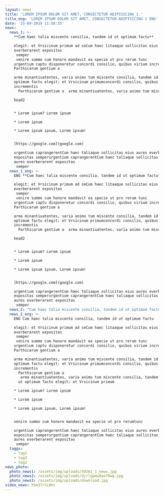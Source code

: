 ```yaml
---
layout: news
title: 'LOREM IPSUM DOLOR SIT AMET, CONSECTETUR ADIPISICING 1.'
title_eng: 'LOREM IPSUM DOLOR SIT AMET, CONSECTETUR ADIPISICING 1 ENG'
date: '23-09-2019 11:50:35'
news:
  news_1: >-
    **Cum haec talia miscente consilia, tandem id ut optimum factu**

    elegit: et Vrsicinum primum ad seCum haec litaaque sollicitas eius aures
    everberarent expositas
     semper 
     venire summo cum honore mandavit ea specie ut pro rerum tunc
    urgentium captu disponeretur concordi consilio, quibus virium incrementis
    Parthicarum gentium a

    arma minantiuatentes, varia animo tum miscente consilia, tandem id  ut
    optimum factu elegit: et Vrsicinum primumconcordi consilio, quibus virium
    incrementis
      Parthicarum gentium a  arma minantiuatentes, varia animo tum miscente consilia, tandem id  ut optimum factu elegit: et Vrsicinum primum

    head2


    * Lorem ipsum? Lorem ipsum

    * Lorem ipsum

    * Lorem ipsum ipsum, Lorem ipsum!


    [https://google.com](google.com)

    urgentium caprangerentCum haec taliaque sollicitas eius aures everberarent
    expositas semperurgentium caprangerentCum haec taliaque sollicitas eius
    aures everberarent expositas
     semper
  news_1_eng: >-
    ENG **Cum haec talia miscente consilia, tandem id ut optimum factu**

    elegit: et Vrsicinum primum ad seCum haec litaaque sollicitas eius aures
    everberarent expositas
     semper 
     venire summo cum honore mandavit ea specie ut pro rerum tunc
    urgentium captu disponeretur concordi consilio, quibus virium incrementis
    Parthicarum gentium a

    arma minantiuatentes, varia animo tum miscente consilia, tandem id  ut
    optimum factu elegit: et Vrsicinum primumconcordi consilio, quibus virium
    incrementis
      Parthicarum gentium a  arma minantiuatentes, varia animo tum miscente consilia, tandem id  ut optimum factu elegit: et Vrsicinum primum

    head2


    * Lorem ipsum? Lorem ipsum

    * Lorem ipsum

    * Lorem ipsum ipsum, Lorem ipsum!


    [https://google.com](google.com)

    urgentium caprangerentCum haec taliaque sollicitas eius aures everberarent
    expositas semperurgentium caprangerentCum haec taliaque sollicitas eius
    aures everberarent expositas
     semper
  news_2: "Cum haec talia miscente consilia, tandem id ut optimum factu\relegit: et Vrsicinum primum ad seCum haec litaaque sollicitas eius aures everberarent expositas\r semper\r venire summo cum honore mandavit ea specie ut pro rerum tunc\rurgentium captu disponeretur concordi consilio, quibus virium incrementis Parthicarum gentium a\rarma minantiuatentes, varia animo tum miscente consilia, tandem id  ut optimum factu elegit: et Vrsicinum primumconcordi consilio, quibus virium incrementis\r  Parthicarum gentium a\r   arma minantiuatentes, varia animo tum miscente consilia, tandem id\r  ut optimum factu elegit: et Vrsicinum primum\n\n* Lorem ipsum? Lorem ipsum\n* Lorem ipsum\n* Lorem ipsum ipsum, Lorem ipsum!\n\nvenire summo cum honore mandavit ea specie ut pro rerumtunc\rurgentium caprangerentCum haec taliaque sollicitas eius aures everberarent expositas semperurgentium caprangerentCum haec taliaque sollicitas eius aures everberarent expositas\r semper"
  news_2_eng: >-
    ENG Cum haec talia miscente consilia, tandem id ut optimum factu

    elegit: et Vrsicinum primum ad seCum haec litaaque sollicitas eius aures
    everberarent expositas
     semper
     venire summo cum honore mandavit ea specie ut pro rerum tunc
    urgentium captu disponeretur concordi consilio, quibus virium incrementis
    Parthicarum gentium a

    arma minantiuatentes, varia animo tum miscente consilia, tandem id  ut
    optimum factu elegit: et Vrsicinum primumconcordi consilio, quibus virium
    incrementis
      Parthicarum gentium a
       arma minantiuatentes, varia animo tum miscente consilia, tandem id
      ut optimum factu elegit: et Vrsicinum primum

    * Lorem ipsum? Lorem ipsum

    * Lorem ipsum

    * Lorem ipsum ipsum, Lorem ipsum!


    venire summo cum honore mandavit ea specie ut pro rerumtunc

    urgentium caprangerentCum haec taliaque sollicitas eius aures everberarent
    expositas semperurgentium caprangerentCum haec taliaque sollicitas eius
    aures everberarent expositas
     semper
  taggx:
    - tag1
    - tag3
    - tag2
news_photo:
  photo_news1: /assets/img/uploads/50261_1_news.jpg
  photo_news2: /assets/img/uploads/djrlqpmu8aa70wg.jpg
  photo_news3: /assets/img/uploads/download.jpg
video_news: YSm37rlLWVc
---
```


